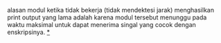 alasan modul ketika tidak bekerja (tidak mendektesi jarak) menghasilkan print output yang lama adalah karena modul tersebut menunggu pada waktu maksimal untuk dapat menerima singal yang cocok dengan enskripsinya. [*](https://youtu.be/njDQKdZzGMI)